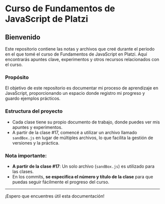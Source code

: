 # Curso de Fundamentos de JavaScript de Platzi

## Bienvenido

Este repositorio contiene las notas y archivos que creé durante el periodo en el que tomé el curso de Fundamentos de JavaScript en Platzi. Aquí encontrarás apuntes clave, experimentos y otros recursos relacionados con el curso.

### Propósito

El objetivo de este repositorio es documentar mi proceso de aprendizaje en JavaScript, proporcionando un espacio donde registro mi progreso y guardo ejemplos prácticos.

### Estructura del proyecto

- Cada clase tiene su propio documento de trabajo, donde puedes ver mis apuntes y experimentos.
- A partir de la clase #17, comencé a utilizar un archivo llamado `sandBox.js` en lugar de múltiples archivos, lo que facilita la gestión de versiones y la práctica.

### Nota importante:
- **A partir de la clase #17**: Un solo archivo (`sandBox.js`) es utilizado para las clases.
- En los commits, **se especifica el número y título de la clase** para que puedas seguir fácilmente el progreso del curso.

---

¡Espero que encuentres útil esta documentación!
